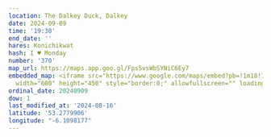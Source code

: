 ```yaml
---
location: The Dalkey Duck, Dalkey
date: 2024-09-09
time: '19:30'
end_date: ''
hares: Konichikwat
hash: I ♥ Monday
number: '370'
map_url: https://maps.app.goo.gl/FpsSvsWbSYNiC6Ey7
embedded_map: <iframe src="https://www.google.com/maps/embed?pb=!1m18!1m12!1m3!1d2385.6444149739377!2d-6.109817722912623!3d53.27799057226955!2m3!1f0!2f0!3f0!3m2!1i1024!2i768!4f13.1!3m3!1m2!1s0x4867064b4967390d%3A0x33564b0a64e58410!2sThe%20Dalkey%20Duck!5e0!3m2!1sen!2sie!4v1723832055578!5m2!1sen!2sie"
  width="600" height="450" style="border:0;" allowfullscreen="" loading="lazy" referrerpolicy="no-referrer-when-downgrade"></iframe>
ordinal_date: 20240909
dow: 1
last_modified_at: '2024-08-16'
latitude: '53.2779906'
longitude: "-6.1098177"
---
```


